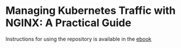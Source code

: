 # Managing Kubernetes Traffic with NGINX: A Practical Guide
Instructions for using the repository is available in the [ebook](https://www.nginx.com/resources/library/managing-kubernetes-traffic-with-f5-nginx-practical-guide/)

